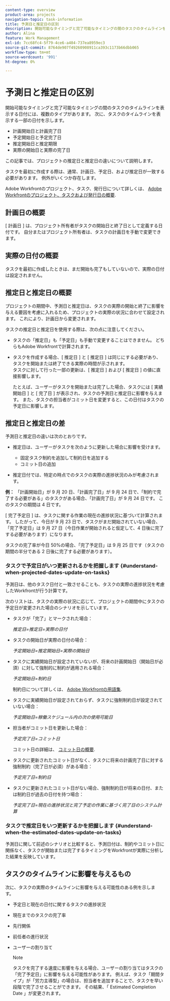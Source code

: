```yaml
---
content-type: overview
product-area: projects
navigation-topic: task-information
title: 予測日と推定日の区別
description: 開始可能なタイミングと完了可能なタイミングの間のタスクのタイムラインを表示する日付には、複数のタイプがあります。
author: Alina
feature: Work Management
exl-id: 7cc68fc4-5f79-4ce6-a404-737ea8959ec3
source-git-commit: 8764de907f49260908911ca393c1173b66dbb065
workflow-type: tm+mt
source-wordcount: '991'
ht-degree: 0%

---
```


# 予測日と推定日の区別

開始可能なタイミングと完了可能なタイミングの間のタスクのタイムラインを表示する日付には、複数のタイプがあります。 次に、タスクのタイムラインを表示する一部の日付を示します。

* 計画開始日と計画完了日
* 予定開始日と予定完了日
* 推定開始日と推定期限
* 実際の開始日と実際の完了日

この記事では、プロジェクトの推定日と推定日の違いについて説明します。

タスクを最初に作成する際は、通常、計画日、予定日、および推定日が一致する必要があります。 例外がいくつか存在します。 

Adobe Workfrontのプロジェクト、タスク、発行日について詳しくは、 [Adobe Workfrontのプロジェクト、タスクおよび発行日の概要](../../../workfront-basics/navigate-workfront/workfront-navigation/definitions-pti-dates.md).

## 計画日の概要

[ 計画日 ] は、プロジェクト所有者がタスクの開始日と終了日として定義する日付です。 自分またはプロジェクト所有者は、タスクの計画日を手動で変更できます。

## 実際の日付の概要

タスクを最初に作成したときは、まだ開始も完了もしていないので、実際の日付は設定されません。

## 推定日と推定日の概要

プロジェクトの期間中、予測日と推定日は、タスクの実際の開始と終了に影響を与える要因を考慮に入れるため、プロジェクトの実際の状況に合わせて設定されます。 これにより、計画日から変更されます。

タスクの推定日と推定日を使用する際は、次の点に注意してください。

* タスクの「推定日」も「予定日」も手動で変更することはできません。 どちらもAdobe Workfrontで計算されます。
* タスクを作成する場合、[ 推定日 ] と [ 推定日 ] は同じにする必要があり、タスクを開始または終了できる実際の時間が示されます。\
  タスクに対して行った一部の更新は、[ 推定日 ] および [ 推定日 ] の値に直接影響します。 

  たとえば、ユーザーがタスクを開始または完了した場合、タスクには [ 実績開始日 ] と [ 完了日 ] が表示され、タスクの予測日と推定日に影響を与えます。 また、タスクの担当者がコミット日を変更すると、この日付はタスクの予定日に影響します。

## 推定日と推定日の差

予測日と推定日の違いは次のとおりです。

* 推定日は、ユーザーがタスクを次のように更新した場合に影響を受けます。

   * 固定タスク制約を追加して制約日を追加する
   * コミット日の追加

* 推定日付では、特定の時点でのタスクの実際の進捗状況のみが考慮されます。

**例：** 「計画開始日」が 9 月 20 日、「計画完了日」が 9 月 24 日で、「制約で完了する必要がある」のタスクがある場合、「計画完了日」が 9 月 24 日です。 このタスクの期間は 4 日です。

[ 完了予定日 ] は、タスクに関する作業の現在の進捗状況に基づいて計算されます。 したがって、今日が 9 月 23 日で、タスクがまだ開始されていない場合、「完了予定日」は 9 月 27 日（今日作業が開始されると仮定して、4 日後に完了する必要があります）になります。

タスクの完了率が今日 50%の場合、「完了予定日」は 9 月 25 日です（タスクの期間の半分である 2 日後に完了する必要があります）。


### タスクで予定日がいつ更新されるかを把握します {#understand-when-projected-dates-update-on-tasks}

予測日は、他のタスク日付と一致させることも、タスクの実際の進捗状況を考慮したWorkfrontが行う計算です。

次のリストは、タスクの実際の状況に応じて、プロジェクトの期間中にタスクの予定日が変更された場合のシナリオを示しています。

* タスクが「完了」とマークされた場合：

  *推定日=推定日=実際の日付*

* タスクの開始日が実際の日付の場合：

  *予定開始日=推定開始日=実際の開始日*

* タスクに実績開始日が設定されていないが、将来の計画開始日（開始日が必須）に対して強制的に制約が適用される場合：

  *予定開始日=制約日*

  制約日について詳しくは、 [Adobe Workfrontの用語集](../../../workfront-basics/navigate-workfront/workfront-navigation/workfront-terminology-glossary.md).

* タスクに実績開始日が設定されておらず、タスクに強制制約日が設定されていない場合：

  *予定開始日=稼働スケジュール内の次の使用可能日*

* 担当者がコミット日を更新した場合：

  *予定完了日=コミット日*

  コミット日の詳細は、 [コミット日の概要](../../../manage-work/projects/updating-work-in-a-project/overview-of-commit-dates.md).

* タスクに更新されたコミット日がなく、タスクに将来の計画完了日に対する強制制約（完了日が必須）がある場合：

  *予定完了日=制約日*

* タスクに更新されたコミット日がない場合、強制制約日が将来の日付、または制約日が過去の日付を持つ場合：

  *予定完了日=現在の進捗状況と完了予定の作業に基づく完了日のシステム計算*

### タスクで推定日をいつ更新するかを把握します {#understand-when-the-estimated-dates-update-on-tasks}

予測日に関して前述のシナリオと比較すると、予測日付は、制約やコミット日に関係なく、タスクが開始または完了するタイミングをWorkfrontが実際に分析した結果を反映しています。

## タスクのタイムラインに影響を与えるもの

次に、タスクの実際のタイムラインに影響を与える可能性のある例を示します。 

* 予定日と現在の日付に関するタスクの進捗状況
* 現在までのタスクの完了率
* 先行関係
* 前任者の進行状況
* ユーザーの割り当て

  >[!NOTE]
  >
  >タスクを完了する速度に影響を与える場合、ユーザーの割り当てはタスクの「完了予定日」に影響を与える可能性があります。 例えば、タスク「期間タイプ」が「労力主導型」の場合は、担当者を追加することで、タスクを早い段階で完了させることができます。 その結果、「 Estimated Completion Date 」が変更されます。
